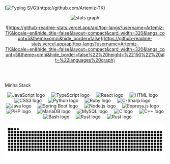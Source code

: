 [![Typing SVG](https://readme-typing-svg.herokuapp.com?color=F7B11B&lines=Ol%C3%A1+pessoas!%F0%9F%91%8B;)](https://github.com/Artemiz-TK)
<div align="center">
  <img src="https://github-readme-stats.vercel.app/api?username=Artemiz-TK&locale=en&theme=omni&hide_title=false&hide_rank=false&show_icons=true&include_all_commits=true&count_private=true&disable_animations=false&hide_border=false" height="150" alt="stats graph" />
  
  ![https://github-readme-stats.vercel.app/api/top-langs?username=Artemiz-TK&locale=en&hide_title=false&layout=compact&card_width=320&langs_count=5&theme=omni&hide_border=false](https://github-readme-stats.vercel.app/api/top-langs?username=Artemiz-TK&locale=en&hide_title=false&layout=compact&card_width=320&langs_count=5&theme=omni&hide_border=false%22%20height=%22150%22%20alt=%22languages%20graph)
</div>

<br />
<br />

Minha Stack
<div style='width:100%; background-color: #00000000' align="center">
  <img src="https://cdn.jsdelivr.net/gh/devicons/devicon/icons/javascript/javascript-original.svg" title="JavaScript" height="30" width="30" alt="JavaScript logo"  />
  <img width="12" />
  <img src="https://cdn.jsdelivr.net/gh/devicons/devicon/icons/typescript/typescript-original.svg" title="TypeScript" height="30" width="30" alt="TypeScript logo"  />
  <img width="12" />
  <img src="https://cdn.jsdelivr.net/gh/devicons/devicon/icons/react/react-original.svg" title="React JS" height="30" width="30" alt="React logo"  />
  <img width="12" />
  <img src="https://cdn.jsdelivr.net/gh/devicons/devicon/icons/html5/html5-original.svg" title="HTML" height="30" width="30" alt="HTML logo"  />
  <img width="12" />
  <img src="https://cdn.jsdelivr.net/gh/devicons/devicon/icons/css3/css3-original.svg" title="CSS" height="30" width="30" alt="CSS3 logo"  />
  <img width="12" />
  <img src="https://cdn.jsdelivr.net/gh/devicons/devicon/icons/python/python-original.svg" title="Python" height="30" width="30" alt="Python logo"  />
  <img width="12" />
  <img src="https://cdn.jsdelivr.net/gh/devicons/devicon/icons/ruby/ruby-original.svg" title="Ruby" height="30" width="30" alt="Ruby logo" />
  <img width="12" />
  <img src="https://cdn.jsdelivr.net/gh/devicons/devicon/icons/csharp/csharp-original.svg" title="CSharp" height="30" width="30" alt="C-Sharp logo"  />
  <img width="12" />
  <img src="https://cdn.jsdelivr.net/gh/devicons/devicon/icons/java/java-original.svg" title="Java" height="30" width="30" alt="Java logo"  />
  <img width="12">
  <img src="https://cdn.jsdelivr.net/gh/devicons/devicon/icons/spring/spring-original.svg" title="Spring Boot" height="30" width="30" alt="Spring Boot logo"  />
  <img width="12" />
  <img src="https://cdn.jsdelivr.net/gh/devicons/devicon/icons/nodejs/nodejs-original.svg" title="Node JS" height="30" width="30" alt="Node.js logo" />
  <img width="12" />
  <img src="https://cdn.jsdelivr.net/gh/devicons/devicon/icons/express/express-original.svg" title="Express JS" height="30" width="30" alt="Express.js logo" />
  <img width="12" />
  <img src="https://cdn.jsdelivr.net/gh/devicons/devicon/icons/php/php-original.svg" title="PHP" height="30" width="30" alt="PHP logo" />
  <img width="12" />
  <img src="https://cdn.jsdelivr.net/gh/devicons/devicon/icons/mariadb/mariadb-original.svg" title="MariaDB" height="30" width="30" alt="MariaDB logo" />
  <img width="12" />
  <img src="https://cdn.jsdelivr.net/gh/devicons/devicon/icons/mysql/mysql-original.svg" title="MySQL" height="30" width="30" alt="MySQL logo" />
  <img width="12" />
  <img src="https://cdn.jsdelivr.net/gh/devicons/devicon/icons/c/c-original.svg" title="C" height="30" width="30" alt="C logo" />
  <img width="12" />
  <img src="https://upload.wikimedia.org/wikipedia/commons/1/18/ISO_C%2B%2B_Logo.svg" title="C++" height="30" width="30" alt="C++ logo" />
  <img width="12" />
  <img src="https://cdn.jsdelivr.net/gh/devicons/devicon/icons/bash/bash-original.svg" title="Bash/Shell" height="30" width="30" alt="Bash logo" />
  <img width="12" />
  <img src="https://cdn.jsdelivr.net/gh/devicons/devicon/icons/rust/rust-original.svg" title="Rust" height="30" width="30" alt="Rust logo" />
  <img width="12" />
  <img src="https://cdn.jsdelivr.net/gh/devicons/devicon/icons/dart/dart-original.svg" title="Dart" height="30" width="30" alt="Rust logo" />
</div>

<br clear="both">

<picture align="center">
  <source media="(prefers-color-scheme: dark)" srcset="https://raw.githubusercontent.com/Artemiz-TK/Artemiz-TK/output/github-contribution-grid-snake-dark.svg">
  <source media="(prefers-color-scheme: light)" srcset="https://raw.githubusercontent.com/Artemiz-TK/Artemiz-TK/output/github-contribution-grid-snake-dark.svg">
  <img align="center" alt="github contribution grid snake animation" src="https://raw.githubusercontent.com/Artemiz-TK/Artemiz-TK/output/github-contribution-grid-snake.svg">
</picture>
